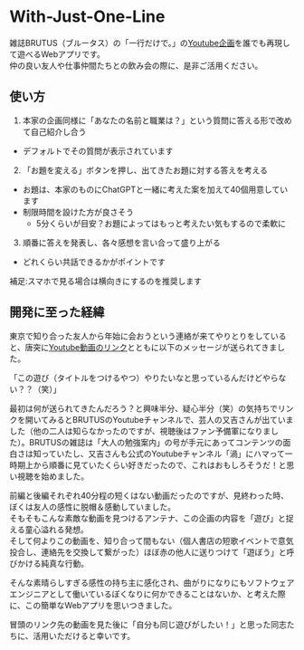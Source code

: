 # With-Just-One-Line
雑誌BRUTUS（ブルータス）の「一行だけで。」の[Youtube企画](https://www.youtube.com/watch?v=vGuLOHjpCLk)を誰でも再現して遊べるWebアプリです。  
仲の良い友人や仕事仲間たちとの飲み会の際に、是非ご活用ください。

## 使い方
1. 本家の企画同様に「あなたの名前と職業は？」という質問に答える形で改めて自己紹介し合う
  - デフォルトでその質問が表示されています
2. 「お題を変える」ボタンを押し、出てきたお題に対する答えを考える
  - お題は、本家のものにChatGPTと一緒に考えた案を加えて40個用意しています
  - 制限時間を設けた方が良さそう
    - 5分くらいが目安？お題によってはもっと考えたい気もするので柔軟に
3. 順番に答えを発表し、各々感想を言い合って盛り上がる
  - どれくらい共話できるかがポイントです　　

補足:スマホで見る場合は横向きにするのを推奨します

## 開発に至った経緯
東京で知り合った友人から年始に会おうという連絡が来てやりとりをしていると、唐突に[Youtube動画のリンク](https://youtu.be/tyozt6WHcN8?si=OOimFXnfiDYIZk8f)とともに以下のメッセージが送られてきました。 

「この遊び（タイトルをつけるやつ）やりたいなと思っているんだけどやらない？？（笑）」  

最初は何が送られてきたんだろう？と興味半分、疑心半分（笑）の気持ちでリンクを開いてみるとBRUTUSのYoutubeチャンネルで、芸人の又吉さんが出ていました（他の二人は知らなかったのですが、視聴後はファン予備軍になりました）。BRUTUSの雑誌は「大人の勉強案内」の号が手元にあってコンテンツの面白さは知っていたし、又吉さんも公式のYoutubeチャンネル「渦」にハマって一時期上から順番に見ていたくらい好きだったので、これはおもしろそうだ！と思い視聴を始めました。  

前編と後編それぞれ40分程の短くはない動画だったのですが、見終わった時、ぼくは友人の感性に脱帽＆感動していました。  
そもそもこんな素敵な動画を見つけるアンテナ、この企画の内容を「遊び」と捉える童心溢れる発想。  
そして何よりこの動画を、知り合って間もない（個人書店の短歌イベントで意気投合し、連絡先を交換して繋がった）ほぼ赤の他人に送りつけて「遊ぼう」と呼びかける純真な行動。  

そんな素晴らしすぎる感性の持ち主に感化され、曲がりになりにもソフトウェアエンジニアとして働いているぼくなりに何かできることはないか、と考えた際に、この簡単なWebアプリを思いつきました。 

冒頭のリンク先の動画を見た後に「自分も同じ遊びがしたい！」と思った同志たちに、活用いただけると幸いです。
